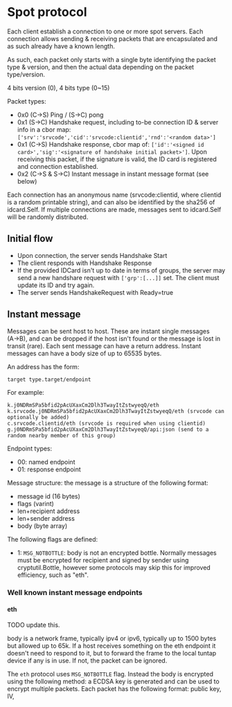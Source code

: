 # Spot protocol

Each client establish a connection to one or more spot servers. Each connection allows sending & receiving packets that are encapsulated and as such already have a known length.

As such, each packet only starts with a single byte identifying the packet type & version, and then the actual data depending on the packet type/version.

4 bits version (0), 4 bits type (0~15)

Packet types:

* 0x0 (C→S) Ping / (S→C) pong
* 0x1 (S→C) Handshake request, including to-be connection ID & server info in a cbor map: `['srv':'srvcode','cid':'srvcode:clientid','rnd':'<random data>']`
* 0x1 (C→S) Handshake response, cbor map of: `['id':'<signed id card>','sig':'<signature of handshake initial packet>']`. Upon receiving this packet, if the signature is valid, the ID card is registered and connection established.
* 0x2 (C→S & S→C) Instant message in instant message format (see below)

Each connection has an anonymous name (srvcode:clientid, where clientid is a random printable string), and can also be identified by the sha256 of idcard.Self. If multiple connections are made, messages sent to idcard.Self will be randomly distributed.

## Initial flow

* Upon connection, the server sends Handshake Start
* The client responds with Handshake Response
* If the provided IDCard isn't up to date in terms of groups, the server may send a new handshare request with `['grp':[...]]` set. The client must update its ID and try again.
* The server sends HandshakeRequest with Ready=true

## Instant message

Messages can be sent host to host. These are instant single messages (A→B), and can be dropped if the host isn't found or the message is lost in transit (rare). Each sent message can have a return address. Instant messages can have a body size of up to 65535 bytes.

An address has the form:

    target type.target/endpoint

For example:

    k.j0NDRmSPa5bfid2pAcUXaxCm2Dlh3TwayItZstwyeqQ/eth
    k.srvcode.j0NDRmSPa5bfid2pAcUXaxCm2Dlh3TwayItZstwyeqQ/eth (srvcode can optionally be added)
    c.srvcode.clientid/eth (srvcode is required when using clientid)
    g.j0NDRmSPa5bfid2pAcUXaxCm2Dlh3TwayItZstwyeqQ/api:json (send to a random nearby member of this group)

Endpoint types:

* 00: named endpoint
* 01: response endpoint

Message structure: the message is a structure of the following format:

* message id (16 bytes)
* flags (varint)
* len+recipient address
* len+sender address
* body (byte array)

The following flags are defined:

* 1: `MSG_NOTBOTTLE`: body is not an encrypted bottle. Normally messages must be encrypted for recipient and signed by sender using cryptutil.Bottle, however some protocols may skip this for improved efficiency, such as "eth".

### Well known instant message endpoints

#### eth

TODO update this.

body is a network frame, typically ipv4 or ipv6, typically up to 1500 bytes but allowed up to 65k. If a host receives something on the eth endpoint it doesn't need to respond to it, but to forward the frame to the local tuntap device if any is in use. If not, the packet can be ignored.

The `eth` protocol uses `MSG_NOTBOTTLE` flag. Instead the body is encrypted using the following method: a ECDSA key is generated and can be used to encrypt multiple packets. Each packet has the following format: public key, IV,

